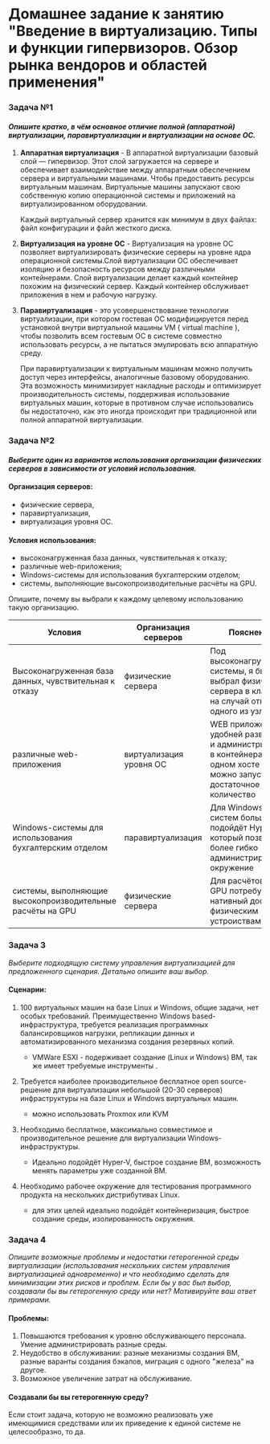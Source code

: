 # Домашнее задание к занятию "Введение в виртуализацию. Типы и функции гипервизоров. Обзор рынка вендоров и областей применения"

### Задача №1

#### *Опишите кратко, в чём основное отличие полной (аппаратной) виртуализации, паравиртуализации и виртуализации на основе ОС.*

1. **Аппаратная виртуализация** - В аппаратной виртуализации базовый слой — гипервизор. Этот слой загружается на сервере и обеспечивает взаимодействие между аппаратным обеспечением сервера и виртуальными машинами. Чтобы предоставить ресурсы виртуальным машинам. Виртуальные машины запускают свою собственную копию операционной системы и приложений на виртуализированном оборудовании.
    
    Каждый виртуальный сервер хранится как минимум в двух файлах: файл конфигурации и файл жесткого диска.
2. **Виртуализация на уровне ОС** - Виртуализация на уровне ОС позволяет виртуализировать физические серверы на уровне ядра операционной системы.Слой виртуализации ОС обеспечивает изоляцию и безопасность ресурсов между различными контейнерами. Слой виртуализации делает каждый контейнер похожим на физический сервер. Каждый контейнер обслуживает приложения в нем и рабочую нагрузку.   
    
1. **Паравиртуализация** - это усовершенствование  технологии виртуализации, при котором гостевая ОС модифицируется перед установкой внутри виртуальной машины VM ( virtual machine ), чтобы позволить всем гостевым ОС в системе совместно использовать ресурсы, а не пытаться эмулировать всю аппаратную среду. 

    При паравиртуализации к виртуальным машинам можно получить доступ через интерфейсы, аналогичные базовому оборудованию. Эта возможность минимизирует накладные расходы и оптимизирует производительность системы, поддерживая использование виртуальных машин, которые в противном случае использовались бы недостаточно, как это иногда происходит при традиционной или полной аппаратной виртуализации.
    
### Задача №2

#### *Выберите один из вариантов использования организации физических серверов в зависимости от условий использования.*  
    
#### Организация серверов:

* физические сервера,
* паравиртуализация,
* виртуализация уровня ОС.

#### Условия использования:

* высоконагруженная база данных, чувствительная к отказу;
* различные web-приложения;
* Windows-системы для использования бухгалтерским отделом;
* системы, выполняющие высокопроизводительные расчёты на GPU.

Опишите, почему вы выбрали к каждому целевому использованию такую организацию.

| Условия | Организация серверов | Пояснения |  
| ------------- | ------------- | ----------- |
| Высоконагруженная база данных, чувствительная к отказу | физические сервера | Под высоконагруженные системы, я бы выбрал физические сервера в кластере, на случай отказа одного из узлов. |  
| различные web-приложения | виртуализация уровня ОС | WEB приложения удобней развернуть и администрировать в контейнерах, на одном хосте их можно запустить достаточное количество |  
| Windows-системы для использования бухгалтерским отделом  | паравиртуализация | Для Windows систем больше подойдёт Hyper-V, который позволит более гибко администрировать окружение |
| системы, выполняющие высокопроизводительные расчёты на GPU | физические сервера | Для расчётов на GPU потребуется нативный доступ к физическим устроиствам |  

### Задача 3
*Выберите подходящую систему управления виртуализацией для предложенного сценария. Детально опишите ваш выбор.*

#### Сценарии:

1. 100 виртуальных машин на базе Linux и Windows, общие задачи, нет особых требований. Преимущественно Windows based-инфраструктура, требуется реализация программных балансировщиков нагрузки, репликации данных и автоматизированного механизма создания резервных копий.
    * VMWare ESXI - подерживает создание (Linux и Windows) ВМ, так же имеет требуемые инструменты .

1. Требуется наиболее производительное бесплатное open source-решение для виртуализации небольшой (20-30 серверов) инфраструктуры на базе Linux и Windows виртуальных машин.
    * можно использовать Proxmox или KVM

1. Необходимо бесплатное, максимально совместимое и производительное решение для виртуализации Windows-инфраструктуры.
    * Идеально подойдёт Hyper-V, быстрое создание ВМ, возможность менять параметры уже созданной ВМ.

1. Необходимо рабочее окружение для тестирования программного продукта на нескольких дистрибутивах Linux.
    * для этих целей идеально подойдёт контейнеризация, быстрое создание среды, изолированность окружения. 

### Задача 4
*Опишите возможные проблемы и недостатки гетерогенной среды виртуализации (использования нескольких систем управления виртуализацией одновременно) и что необходимо сделать для минимизации этих рисков и проблем. Если бы у вас был выбор, создавали бы вы гетерогенную среду или нет? Мотивируйте ваш ответ примерами.*

#### Проблемы:
1. Повышаются требования к уровню обслуживающего персонала. Умение администрировать разные среды. 
2. Неудобство в обслуживании: разные механизмы создания ВМ, разные варанты создания бэкапов, миграция с одного "железа" на другое. 
3. Возможное увеличение затрат на обслуживание. 

#### Cоздавали бы вы гетерогенную среду?
Если стоит задача, которую не возможно реализовать уже имеющимися средствами или их приведение к единой системе не целесообразно, то да.